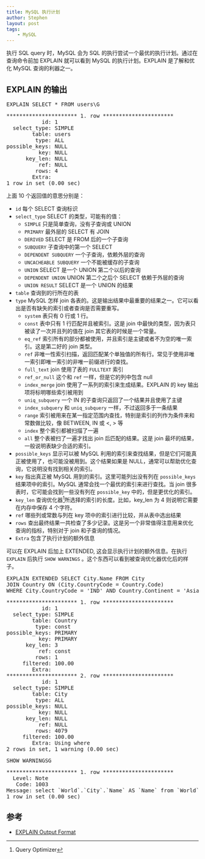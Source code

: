 ```yaml
---
title: MySQL 执行计划
author: Stephen
layout: post
tags:
    - MySQL
---
```


执行 SQL query 时，MySQL 会为 SQL 的执行尝试一个最优的执行计划。通过在查询命令前加 EXPLAIN 就可以看到 MySQL 的执行计划。EXPLAIN 是了解和优化 MySQL 查询的利器之一。
<!--more-->

## EXPLAIN 的输出

<pre>
EXPLAIN SELECT * FROM users\G
</pre>

<pre>
********************** 1. row **********************
           id: 1
  select_type: SIMPLE
        table: users
         type: ALL
possible_keys: NULL
          key: NULL
      key_len: NULL
          ref: NULL
         rows: 4
        Extra: 
1 row in set (0.00 sec)
</pre>

上面 10 个返回值的意思分别是：

* `id` 每个 SELECT 查询标识
* `select_type` SELECT 的类型，可能有的值：
    * `SIMPLE` 只是简单查询，没有子查询或 UNION
    * `PRIMARY` 最外层的 SELECT 有 JOIN
    * `DERIVED` SELECT 是 FROM 后的一个子查询
    * `SUBQUERY` 子查询中的第一个 SELECT
    * `DEPENDENT SUBQUERY` 一个子查询，依赖外层的查询
    * `UNCACHEABLE SUBQUERY` 一个不能被缓存的子查询
    * `UNION` SELECT 是一个 UNION 第二个以后的查询
    * `DEPENDENT UNION` UNION 第二个之后个 SELECT 依赖于外层的查询
    * `UNION RESULT` SELECT 是一个 UNION 的结果
* `table` 查询到的行所在的表
* `type` MySQL 怎样 join 各表的。这是输出结果中最重要的结果之一。它可以看出是否有缺失的索引或者查询是否需要重写。
    * `system` 表只有 0 行或 1 行。
    * `const` 表中只有 1 行匹配并且被索引。这是 join 中最快的类型，因为表只被读了一次并且列的值在 join 其它表的时候是一个常量。
    * `eq_ref` 索引所有的部分都被使用，并且索引是主键或者不为空的唯一索引。这是第二好的 join 类型。
    * `ref` 非唯一性索引扫描，返回匹配某个单独值的所有行。常见于使用非唯一索引即唯一索引的非唯一前缀进行的查找。
    * `full_text` join 使用了表的 `FULLTEXT` 索引   
    * `ref_or_null` 这个和 `ref` 一样，但是它的列中包含 null
    * `index_merge` join 使用了一系列的索引来生成结果。EXPLAIN 的 key 输出项将标明哪些索引被用到
    * `uniq_subquery` 一个 IN 的子查询只返回了一个结果并且使用了主键
    * `index_subquery` 和 `uniq_subquery` 一样，不过返回多于一条结果
    * `range` 索引被用来在某一指定范围内查找，特别是索引的列作为条件来和常数做比较，像 BETWEEN, IN 或 <, > 等
    * `index` 整个索引都被扫描了一遍
    * `all` 整个表被扫了一遍才找出 join 后匹配的结果。这是 join 最坏的结果，一般说明表缺少合适的索引。
* `possible_keys` 显示可以被 MySQL 利用的索引来查找结果，但是它们可能真正被使用了，也可能没被用到。这个结果如果是 NULL，通常可以帮助优化查询，它说明没有找到相关的索引。
* `key` 指出真正被 MySQL 用到的索引。这里可能列出没有列在 `possible_keys` 结果项中的索引。MySQL 通常会找一个最优的索引来进行查找。当 join 很多表时，它可能会找到一些没有列在 `possible_key` 中的，但是更优化的索引。
* `key_len` 查询优化器[^qo]所选择的索引的长度。比如，key_len 为 4 则说明它需要在内存中保存 4 个字符。
* `ref` 哪些列或常数与列在 key 项中的索引进行比较，并从表中选出结果
* `rows` 查出最终结果一共检查了多少记录。这是另一个非常值得注意用来优化查询的指标，特别对于 join 和子查询的情况。
* `Extra` 包含了执行计划的额外信息

可以在 EXPLAIN 后加上 EXTENDED, 这会显示执行计划的额外信息。在执行 `EXPLAIN` 后执行 `SHOW WARNINGS` 。这个东西可以看到被查询优化器优化后的样子。

<pre>
EXPLAIN EXTENDED SELECT City.Name FROM City
JOIN Country ON (City.CountryCode = Country.Code)
WHERE City.CountryCode = 'IND' AND Country.Continent = 'Asia'\G
</pre>

<pre>
********************** 1. row **********************
           id: 1
  select_type: SIMPLE
        table: Country
         type: const
possible_keys: PRIMARY
          key: PRIMARY
      key_len: 3
          ref: const
         rows: 1
     filtered: 100.00
        Extra: 
********************** 2. row **********************
           id: 1
  select_type: SIMPLE
        table: City
         type: ALL
possible_keys: NULL
          key: NULL
      key_len: NULL
          ref: NULL
         rows: 4079
     filtered: 100.00
        Extra: Using where
2 rows in set, 1 warning (0.00 sec)
</pre>

<pre>
SHOW WARNINGSG
</pre>

<pre>
********************** 1. row **********************
  Level: Note
   Code: 1003
Message: select `World`.`City`.`Name` AS `Name` from `World`.`City` join `World`.`Country` where ((`World`.`City`.`CountryCode` = 'IND'))
1 row in set (0.00 sec)
</pre>

## 参考
* [EXPLAIN Output Format](http://dev.mysql.com/doc/refman/5.1/en/explain-output.html)

[^qo]:  Query Optimizer



















